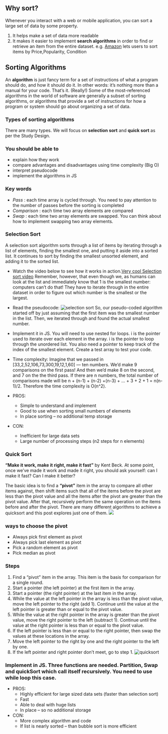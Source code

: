## Why sort?
Whenever you interact with a web or mobile application, you can sort a large set of data by some property.
1. It helps make a set of data more readable
1. It makes it easier to implement **search algorithms** in order to find or retrieve an item from the entire dataset.
e.g. [Amazon](https://docs.aws.amazon.com/AWSECommerceService/latest/DG/SortingbyPopularityPriceorCondition.html) lets users to sort items by Price,Popularity, Condition

## Sorting Algorithms
An **algorithm** is just fancy term for a set of instructions of what a program should do, and how it should do it. In other words: it’s nothing more than a manual for your code. That’s it. (Really!) Some of the most-referenced algorithms in the world of software are generally a subset of sorting algorithms, or algorithms that provide a set of instructions for how a program or system should go about organizing a set of data.
### Types of sorting algorithms
There are many types. We will focus on **selection sort** and **quick sort** as per the Study Design.
### You should be able to
* explain how they work
* compare advantages and disadvantages using time complexity (Big O)
* interpret pseudocode
* implement the algorithms in JS
### Key words
* *Pass* : each time array is cycled through. You need to pay attention to the number of passes before the sorting is completed
* *Comparison* : each time two array elements are compared
* *Swap* : each time two array elements are swapped. You can think about how to implement swapping two array elements.
### Selection Sort
A selection sort algorithm sorts through a list of items by iterating through a list of elements, finding the smallest one, and putting it aside into a sorted list. It continues to sort by finding the smallest unsorted element, and adding it to the sorted list.

* Watch the video below to see how it works in action.[Very cool Selection sort video](https://youtu.be/AgFR0kO05RM)
Remember, however, that even though we, as humans can look at the list and immediately know that 1 is the smallest number: computers can’t do that! They have to iterate through in the entire dataset in order to figure out which number is the smallest or the largest.

* Read the pseudocode: ![selection sort](https://i.stack.imgur.com/lFGCb.jpg)
So, our pseudo-coded algorithm started off by just assuming that the first item was the smallest number in the list. Then, we iterated through and found the actual smallest number.
* Implement it in JS. You will need to use nested for loops. i is the pointer used to iterate over each element in the array. i is the pointer to loop through the unordered list. You also need a pointer to keep track of the index of the smallest element. Create a test array to test your code.
* Time complexity: Imagine that we passed in [33,2,52,106,73,300,19,12,1,60] — ten numbers. We’d make 9 comparisons on the first pass! And then we’d make 8 on the second, and 7 on the the third pass. If there are n numbers, the total number of comparisons made will be n + (n-1) + (n-2) +(n-3) + ... + 3 + 2 + 1 = n(n-1)/2. Therefore the time complexity is O(n^2).
* PROS: 
    * Simple to understand and implement 
    * Good to use when sorting small numbers of elements
    * In place sorting – no additional temp storage
* CON: 
    * Inefficient for large data sets
    * Large number of processing steps (n2 steps for n elements)


### Quick Sort
**“Make it work, make it right, make it fast”** by Kent Beck. At some point, once we’ve made it work and made it right, you should ask yourself: can I make it fast? Can I make it better?

The basic idea is to find a **“pivot”** item in the array to compare all other items against, then shift items such that all of the items before the pivot are less than the pivot value and all the items after the pivot are greater than the pivot value. After that, recursively perform the same operation on the items before and after the pivot. There are many different algorithms to achieve a quicksort and this post explores just one of them.
![](https://images.deepai.org/glossary-terms/a5228ea07c794b468efd1b7f758b9ead/Quicksort.png)

### ways to choose the pivot
* Always pick first element as pivot
* Always pick last element as pivot
* Pick a random element as pivot
* Pick median as pivot
### Steps
1. Find a “pivot” item in the array. This item is the basis for comparison for a single round.
1. Start a pointer (the left pointer) at the first item in the array.
1. Start a pointer (the right pointer) at the last item in the array.
1. While the value at the left pointer in the array is less than the pivot value, move the left pointer to the right (add 1). Continue until the value at the left pointer is greater than or equal to the pivot value.
1. While the value at the right pointer in the array is greater than the pivot value, move the right pointer to the left (subtract 1). Continue until the value at the right pointer is less than or equal to the pivot value.
1. If the left pointer is less than or equal to the right pointer, then swap the values at these locations in the array.
1. Move the left pointer to the right by one and the right pointer to the left by one.
1. If the left pointer and right pointer don’t meet, go to step 1.
![quicksort](https://humanwhocodes.com/images/wp-content/uploads/2012/11/quicksort_partition1.png)

### Implement in JS. Three functions are needed. Partition, Swap and quickSort which call itself recursively. You need to use while loop this case.

* PROS: 
    * Highly efficient for large sized data sets (faster than selection sort)
    * Fast
    * Able to deal with huge lists
    * In place – so no additional storage
* CON: 
    * More complex algorithm and code
    * If list is nearly sorted – than bubble sort is more efficient
